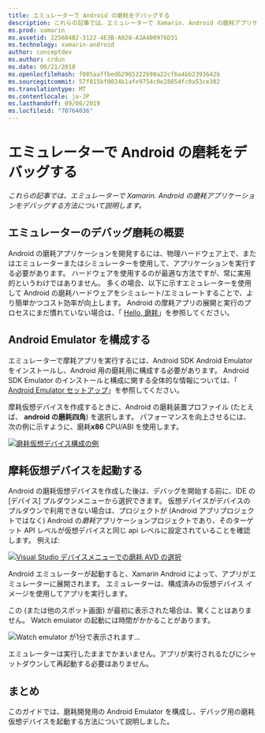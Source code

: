 ```yaml
---
title: エミュレーターで Android の磨耗をデバッグする
description: これらの記事では、エミュレーターで Xamarin. Android の磨耗アプリケーションをデバッグする方法について説明します。
ms.prod: xamarin
ms.assetid: 225684B2-3122-4E3B-A028-A3A400976D31
ms.technology: xamarin-android
author: conceptdev
ms.author: crdun
ms.date: 06/21/2018
ms.openlocfilehash: f085aaffbedb2965222b98a22cf6a4bb2393642b
ms.sourcegitcommit: 57f815bf0024b1afe9754c0e28054fc0a53ce302
ms.translationtype: MT
ms.contentlocale: ja-JP
ms.lasthandoff: 09/06/2019
ms.locfileid: "70764036"
---
```

# <a name="debug-android-wear-on-an-emulator"></a>エミュレーターで Android の磨耗をデバッグする

_これらの記事では、エミュレーターで Xamarin. Android の磨耗アプリケーションをデバッグする方法について説明します。_

## <a name="debug-wear-on-emulator-overview"></a>エミュレーターのデバッグ磨耗の概要

Android の磨耗アプリケーションを開発するには、物理ハードウェア上で、またはエミュレーターまたはシミュレーターを使用して、アプリケーションを実行する必要があります。 ハードウェアを使用するのが最適な方法ですが、常に実用的というわけではありません。 多くの場合、以下に示すエミュレーターを使用して Android の磨耗ハードウェアをシミュレート/エミュレートすることで、より簡単かつコスト効率が向上します。 Android の摩耗アプリの展開と実行のプロセスにまだ慣れていない場合は、「 [Hello, 磨耗](~/android/wear/get-started/hello-wear.md)」を参照してください。

## <a name="configure-the-android-emulator"></a>Android Emulator を構成する

エミュレーターで摩耗アプリを実行するには、Android SDK Android Emulator をインストールし、Android 用の磨耗用に構成する必要があります。 Android SDK Emulator のインストールと構成に関する全体的な情報については、「 [Android Emulator セットアップ](~/android/get-started/installation/android-emulator/index.md)」を参照してください。

摩耗仮想デバイスを作成するときに、Android の磨耗装置プロファイル (たとえば、 **android の磨耗四角**) を選択します。 パフォーマンスを向上させるには、次の例に示すように、磨耗**x86** CPU/ABI を使用します。

[![磨耗仮想デバイス構成の例](debug-on-emulator-images/01-wear-avd-example-sml.png)](debug-on-emulator-images/01-wear-avd-example.png#lightbox)

## <a name="launch-the-wear-virtual-device"></a>摩耗仮想デバイスを起動する 

Android の磨耗仮想デバイスを作成した後は、デバッグを開始する前に、IDE の [デバイス] プルダウンメニューから選択できます。 仮想デバイスがデバイスのプルダウンで利用できない場合は、プロジェクトが (Android アプリプロジェクトではなく) Android の*磨耗*アプリケーションプロジェクトであり、そのターゲット API レベルが仮想デバイスと同じ api レベルに設定されていることを確認します。 例えば:

[![Visual Studio デバイスメニューでの磨耗 AVD の選択](debug-on-emulator-images/vs/choose-wear-sim.png)](debug-on-emulator-images/vs/choose-wear-sim.png#lightbox)

Android エミュレーターが起動すると、Xamarin Android によって、アプリがエミュレーターに展開されます。 エミュレーターは、構成済みの仮想デバイス イメージを使用してアプリを実行します。

この (または他のスポット画面) が最初に表示された場合は、驚くことはありません。 Watch emulator の起動には時間がかかることがあります。 

![Watch emulator が1分で表示されます...](debug-on-emulator-images/please-wait.png)

エミュレーターは実行したままでかまいません。アプリが実行されるたびにシャットダウンして再起動する必要はありません。

## <a name="summary"></a>まとめ

このガイドでは、磨耗開発用の Android Emulator を構成し、デバッグ用の磨耗仮想デバイスを起動する方法について説明しました。
